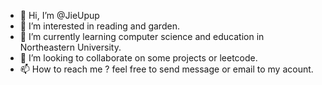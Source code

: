 - 👋 Hi, I’m @JieUpup
- 👀 I’m interested in reading and garden.
- 🌱 I’m currently learning computer science and education  in Northeastern University.
- 💞️ I’m looking to collaborate on some projects or leetcode.
- 📫 How to reach me ? feel free to send message or email to my acount.

<!---
JieUpup/JieUpup is a ✨ special ✨ repository because its `README.md` (this file) appears on your GitHub profile.
You can click the Preview link to take a look at your changes.
--->
